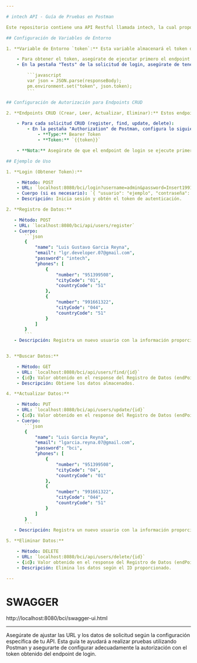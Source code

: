 ```yaml
---

# intech API - Guía de Pruebas en Postman

Este repositorio contiene una API Restful llamada intech, la cual proporciona operaciones CRUD (Crear, Leer, Actualizar y Eliminar) para gestionar datos específicos. Asegúrate de seguir estos pasos para probar correctamente la API en Postman.

## Configuración de Variables de Entorno

1. **Variable de Entorno `token`:** Esta variable almacenará el token de autenticación requerido para acceder a los endpoints protegidos.

    - Para obtener el token, asegúrate de ejecutar primero el endpoint de login.
    - En la pestaña "Tests" de la solicitud de login, asegúrate de tener la siguiente configuración para establecer la variable de entorno `token`:

        ```javascript
        var json = JSON.parse(responseBody);
        pm.environment.set("token", json.token);
        ```

## Configuración de Autorización para Endpoints CRUD

2. **Endpoints CRUD (Crear, Leer, Actualizar, Eliminar):** Estos endpoints requieren autorización mediante un token válido en la cabecera de la solicitud.

    - Para cada solicitud CRUD (register, find, update, delete):
        - En la pestaña "Authorization" de Postman, configura lo siguiente:
            - **Type:** Bearer Token
            - **Token:** `{{token}}`

    - **Nota:** Asegúrate de que el endpoint de login se ejecute primero para obtener el token antes de acceder a los endpoints CRUD. Sin un token válido, estos endpoints no funcionarán.

## Ejemplo de Uso

1. **Login (Obtener Token):**

    - Método: POST
    - URL: `localhost:8080/bci/login?username=admin&password=Insert1991$`
    - Cuerpo (si es necesario): `{ "usuario": "ejemplo", "contraseña": "123456" }`
    - Descripción: Inicia sesión y obtén el token de autenticación.

2. **Registro de Datos:**

   - Método: POST
   - URL: `localhost:8080/bci/api/users/register`
   - Cuerpo:
       ```json
       {
           "name": "Luis Gustavo Garcia Reyna",
           "email": "lgr.developer.07@gmail.com",
           "password": "intech",
           "phones": [
               {
                   "number": "951399508",
                   "cityCode": "01",
                   "countryCode": "51"
               },
               {
                   "number": "991661322",
                   "cityCode": "044",
                   "countryCode": "51"
               }
           ]
       }
       ```
   - Descripción: Registra un nuevo usuario con la información proporcionada.


3. **Buscar Datos:**

    - Método: GET
    - URL: `localhost:8080/bci/api/users/find/{id}`
    - {id}: Valor obtenido en el response del Registro de Datos (endPoint register)
    - Descripción: Obtiene los datos almacenados.

4. **Actualizar Datos:**

    - Método: PUT
    - URL: `localhost:8080/bci/api/users/update/{id}`
    - {id}: Valor obtenido en el response del Registro de Datos (endPoint register)
    - Cuerpo:
       ```json
       {
           "name": "Luis Garcia Reyna",
           "email": "lgarcia.reyna.07@gmail.com",
           "password": "bci",
           "phones": [
               {
                   "number": "951399508",
                   "cityCode": "04",
                   "countryCode": "01"
               },
               {
                   "number": "991661322",
                   "cityCode": "044",
                   "countryCode": "51"
               }
           ]
       }
       ```
   - Descripción: Registra un nuevo usuario con la información proporcionada.

5. **Eliminar Datos:**

    - Método: DELETE
    - URL: `localhost:8080/bci/api/users/delete/{id}`
    - {id}: Valor obtenido en el response del Registro de Datos (endPoint register)
    - Descripción: Elimina los datos según el ID proporcionado.

---
```


# SWAGGER

http://localhost:8080/bci/swagger-ui.html

---

Asegúrate de ajustar las URL y los datos de solicitud según la configuración específica de tu API. Esta guía te ayudará a realizar pruebas utilizando Postman y asegurarte de configurar adecuadamente la autorización con el token obtenido del endpoint de login.